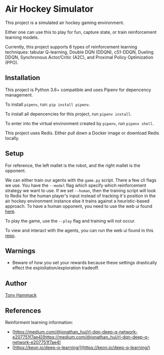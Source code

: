 # Air Hockey Simulator

This project is a simulated air hockey gaming environment. 

Either one can use this to play for fun, capture state, or train reinforcement learning models.

Currently, this project supports 6 types of reinforcement learning techniques: tabular Q-learning, Double DQN (DDQN), c51-DDQN, Dueling DDQN, Synchronous Actor/Critic (A2C), and Proximal Policy Optimization (PPO).


## Installation

This project is Python 3.6+ compatible and uses Pipenv for depencency management.

To install `pipenv`, run: `pip install pipenv`.

To install all depencencies for this project, run `pipenv install`.

To enter into the virtual environment created by `pipenv`, run `pipenv shell`.

This project uses Redis. Either pull down a Docker image or download Redis locally.

## Setup

For reference, the left mallet is the robot, and the right mallet is the opponent.

We can either train our agents with the `game.py` script. There a few cli flags we use. You have the `--model` flag which specify which reinforcement strategy we want to use. If we set `--human`, then the training script will look to Redis for the human player's input instead of tracking it's position in the air hockey environment instance else it trains against a heuristic-based approach. To have a human opponent, you need to use the web ui found [here](https://github.com/Positronic-IO/air-hockey-web-ui).

To play the game, use the `--play` flag and training will not occur.

To view and interact with the agents, you can run the web ui found in this [repo](https://github.com/Positronic-IO/air-hockey-web-ui).

## Warnings
+ Beware of how you set your rewards because these settings drastically effect the exploitation/exploration tradeoff. 

## Author
[Tony Hammack](www.tonyhammack.com)

## References

Reinforment learning information:
+ [https://medium.com/@jonathan_hui/rl-dqn-deep-q-network-e207751f7ae4](https://medium.com/@jonathan_hui/rl-dqn-deep-q-network-e207751f7ae4)
+ [https://keon.io/deep-q-learning/](https://keon.io/deep-q-learning/)
